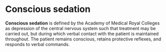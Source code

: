 # Conscious sedation

**Conscious sedation** is defined by the Academy of Medical Royal
Colleges as depression of the central nervous system such that treatment
may be carried out, but during which verbal contact with the patient is
maintained throughout. The patient remains conscious, retains protective
reflexes, and responds to verbal commands.
